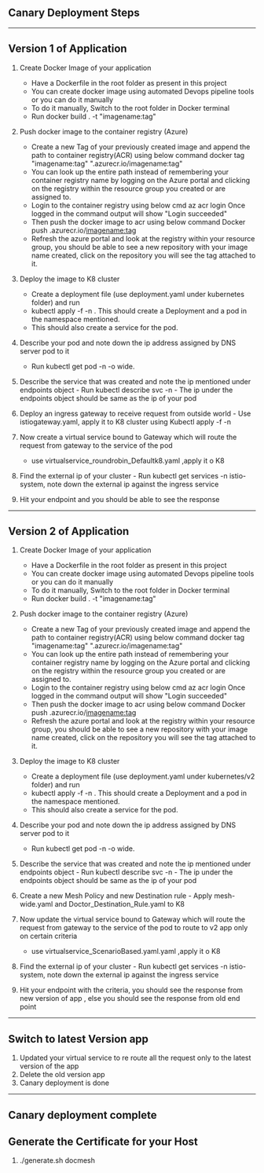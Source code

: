 Canary Deployment Steps
-----------------------------------------------
-----------------------------------------------

 Version 1 of Application
 ------------------------ 
 1. Create Docker Image of your application
    - Have a Dockerfile in the root folder as present in this project
    - You can create docker image using automated Devops pipeline tools or you can do it manually
    - To do it manually, Switch to the root folder in Docker terminal
    - Run docker build . -t "imagename:tag"
    
 2. Push docker image to the container registry (Azure)
    - Create a new Tag of your previously created image and append the path to
      container registry(ACR) using below command
      docker tag "imagename:tag" "<container registry name>.azurecr.io/imagename:tag"
    - You can look up the entire path instead of remembering your container registry name by logging on the Azure
      portal and clicking on the registry within the resource group you created or are assigned to.
    - Login to the container registry using below cmd
       az acr login <registry name>
       Once logged in the command output will show "Login succeeded"
    - Then push the docker image to acr using below command
      Docker push <container registry name>.azurecr.io/<imagename:tag>
    - Refresh the azure portal and look at the registry within your resource group, 
      you should be able to see a new repository with your image name created, 
      click on the repository you will see the tag attached to it.  
      
  3. Deploy the image to K8 cluster
	   - Create a deployment file (use   deployment.yaml under kubernetes folder) and run
	   - kubectl apply -f <path of the deployment file> -n <namespace with istio injection enabled>. 
	     This should create a Deployment and a pod in the namespace mentioned.
	   - This should also create a service for the pod.
   
  4. Describe your pod and note down the ip address assigned by DNS server pod to it
     - Run kubectl get pod <pod name> -n <namespace> -o wide.
  
  5. Describe the service that was created and note the ip mentioned under endpoints object
    - Run kubectl describe svc <service name> -n <namespace>
    - The ip under the endpoints object should be same as the ip of your pod
  
  6. Deploy an ingress gateway to receive request from outside world
    - Use istiogateway.yaml, apply it to K8 cluster using Kubectl apply -f <path to yaml> -n <namespace>
    
  7. Now create a virtual service bound to Gateway which will route the request from gateway to the service
     of the pod
     - use virtualservice_roundrobin_Defaultk8.yaml ,apply it o K8
  8. Find the external ip of your cluster
    - Run kubectl get services -n istio-system, note down the external ip against the ingress service
  9. Hit your endpoint and you should be able to see the response       
         
 -----------------------------------------------

 Version 2 of Application
 ------------------------ 
 1. Create Docker Image of your application
    - Have a Dockerfile in the root folder as present in this project
    - You can create docker image using automated Devops pipeline tools or you can do it manually
    - To do it manually, Switch to the root folder in Docker terminal
    - Run docker build . -t "imagename:tag"
    
 2. Push docker image to the container registry (Azure)
    - Create a new Tag of your previously created image and append the path to
      container registry(ACR) using below command
      docker tag "imagename:tag" "<container registry name>.azurecr.io/imagename:tag"
    - You can look up the entire path instead of remembering your container registry name by logging on the Azure
      portal and clicking on the registry within the resource group you created or are assigned to.
    - Login to the container registry using below cmd
       az acr login <registry name>
       Once logged in the command output will show "Login succeeded"
    - Then push the docker image to acr using below command
      Docker push <container registry name>.azurecr.io/<imagename:tag>
    - Refresh the azure portal and look at the registry within your resource group, 
      you should be able to see a new repository with your image name created, 
      click on the repository you will see the tag attached to it.  
      
  3. Deploy the image to K8 cluster
	   - Create a deployment file (use   deployment.yaml under kubernetes/v2 folder) and run
	   - kubectl apply -f <path of the deployment file> -n <namespace with istio injection enabled>. 
	     This should create a Deployment and a pod in the namespace mentioned.
	   - This should also create a service for the pod.
   
  4. Describe your pod and note down the ip address assigned by DNS server pod to it
     - Run kubectl get pod <pod name> -n <namespace> -o wide.
  
  5. Describe the service that was created and note the ip mentioned under endpoints object
    - Run kubectl describe svc <service name> -n <namespace>
    - The ip under the endpoints object should be same as the ip of your pod
  
  6. Create a new Mesh Policy and new Destination rule
    - Apply mesh-wide.yaml and Doctor_Destination_Rule.yaml to K8
 
  6. Now update the virtual service bound to Gateway which will route the request from gateway to the service
     of the pod to route to v2 app only on certain criteria
     - use virtualservice_ScenarioBased.yaml.yaml ,apply it o K8
  7. Find the external ip of your cluster
    - Run kubectl get services -n istio-system, note down the external ip against the ingress service
  8. Hit your endpoint with the criteria, you should see the response from new version of app , else you should
     see the response from old end point
-------------------------     
Switch to latest Version app 
-------------------------
1) Updated your virtual service to re route all the request only to the latest version of the app
2) Delete the old version app
3) Canary deployment is done


-----------------------------------------------------------------------------------

Canary deployment complete
-----------------------------------------------------------------------------------  

Generate the Certificate for your Host
----------------------------------------------------------------------------------
 1. ./generate.sh <domain name> docmesh


            